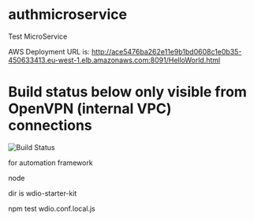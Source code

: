 # authmicroservice
Test MicroService

AWS Deployment URL is: 
http://ace5476ba262e11e9b1bd0608c1e0b35-450633413.eu-west-1.elb.amazonaws.com:8091/HelloWorld.html

# Build status below only visible from OpenVPN (internal VPC) connections
![Build Status](http://localhost:8080/job/demo/badge/icon?style=plastic "Build Status")

for automation framework 

node 

dir is wdio-starter-kit

npm test wdio.conf.local.js





